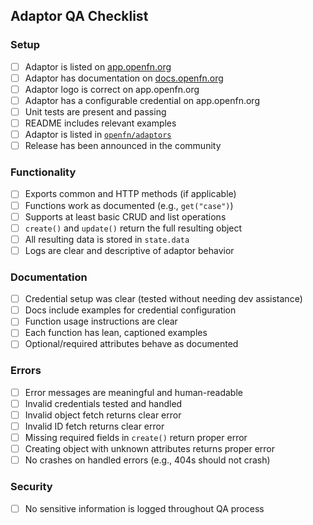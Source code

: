 ## Adaptor QA Checklist

### Setup

- [ ] Adaptor is listed on [app.openfn.org](https://app.openfn.org)
- [ ] Adaptor has documentation on [docs.openfn.org](https://docs.openfn.org)
- [ ] Adaptor logo is correct on app.openfn.org
- [ ] Adaptor has a configurable credential on app.openfn.org
- [ ] Unit tests are present and passing
- [ ] README includes relevant examples
- [ ] Adaptor is listed in
      [`openfn/adaptors`](https://github.com/openfn/adaptors)
- [ ] Release has been announced in the community

### Functionality

- [ ] Exports common and HTTP methods (if applicable)
- [ ] Functions work as documented (e.g., `get("case")`)
- [ ] Supports at least basic CRUD and list operations
- [ ] `create()` and `update()` return the full resulting object
- [ ] All resulting data is stored in `state.data`
- [ ] Logs are clear and descriptive of adaptor behavior

### Documentation

- [ ] Credential setup was clear (tested without needing dev assistance)
- [ ] Docs include examples for credential configuration
- [ ] Function usage instructions are clear
- [ ] Each function has lean, captioned examples
- [ ] Optional/required attributes behave as documented

### Errors

- [ ] Error messages are meaningful and human-readable
- [ ] Invalid credentials tested and handled
- [ ] Invalid object fetch returns clear error
- [ ] Invalid ID fetch returns clear error
- [ ] Missing required fields in `create()` return proper error
- [ ] Creating object with unknown attributes returns proper error
- [ ] No crashes on handled errors (e.g., 404s should not crash)

### Security

- [ ] No sensitive information is logged throughout QA process
